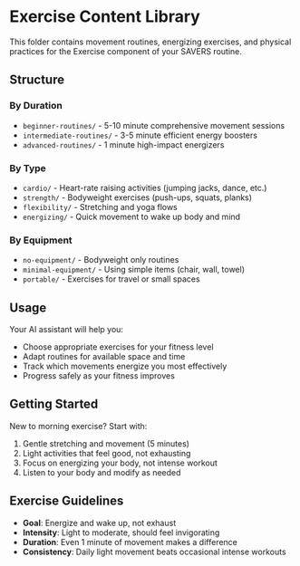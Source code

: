 # Exercise Content Library

This folder contains movement routines, energizing exercises, and physical practices for the Exercise component of your SAVERS routine.

## Structure

### By Duration
- `beginner-routines/` - 5-10 minute comprehensive movement sessions
- `intermediate-routines/` - 3-5 minute efficient energy boosters
- `advanced-routines/` - 1 minute high-impact energizers

### By Type
- `cardio/` - Heart-rate raising activities (jumping jacks, dance, etc.)
- `strength/` - Bodyweight exercises (push-ups, squats, planks)
- `flexibility/` - Stretching and yoga flows
- `energizing/` - Quick movement to wake up body and mind

### By Equipment
- `no-equipment/` - Bodyweight only routines
- `minimal-equipment/` - Using simple items (chair, wall, towel)
- `portable/` - Exercises for travel or small spaces

## Usage

Your AI assistant will help you:
- Choose appropriate exercises for your fitness level
- Adapt routines for available space and time
- Track which movements energize you most effectively
- Progress safely as your fitness improves

## Getting Started

New to morning exercise? Start with:
1. Gentle stretching and movement (5 minutes)
2. Light activities that feel good, not exhausting
3. Focus on energizing your body, not intense workout
4. Listen to your body and modify as needed

## Exercise Guidelines

- **Goal**: Energize and wake up, not exhaust
- **Intensity**: Light to moderate, should feel invigorating
- **Duration**: Even 1 minute of movement makes a difference
- **Consistency**: Daily light movement beats occasional intense workouts